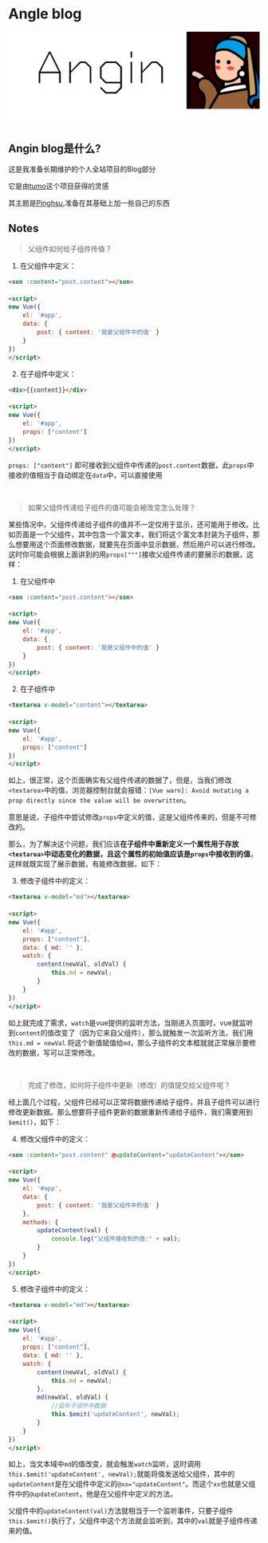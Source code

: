 # Angle blog

![](.\src\assets\layout\logo.png)



## Angin blog是什么?

这是我准备长期维护的个人全站项目的Blog部分

它是由[tumo](https://github.com/TyCoding/tumo-vue)这个项目获得的灵感

其主题是[Pinghsu](https://github.com/chakhsu/pinghsu),准备在其基础上加一些自己的东西

## Notes

> 父组件如何给子组件传值？

1. 在父组件中定义：

```html
<son :content="post.content"></son>

<script>
new Vue({
    el: '#app',
    data: {
        post: { content: '我是父组件中的值' }
    }
})
</script>
```

2. 在子组件中定义：

```html
<div>{{content}}</div>

<script>
new Vue({
    el: '#app',
    props: ["content"] 
})
</script>
```

`props: ["content"]` 即可接收到父组件中传递的`post.content`数据，此`props`中接收的值相当于自动绑定在`data`中，可以直接使用

<br/>

> 如果父组件传递给子组件的值可能会被改变怎么处理？

某些情况中，父组件传递给子组件的值并不一定仅用于显示，还可能用于修改。比如页面是一个父组件，其中包含一个富文本，我们将这个富文本封装为子组件，那么想要用这个页面修改数据，就要先在页面中显示数据，然后用户可以进行修改。
这时你可能会根据上面讲到的用`props["""]`接收父组件传递的要展示的数据，这样：

1. 在父组件中

```html
<son :content="post.content"></son>

<script>
new Vue({
    el: '#app',
    data: {
        post: { content: '我是父组件中的值' }
    }
})
</script>
```

2. 在子组件中

```html
<textarea v-model="content"></textarea>

<script>
new Vue({
    el: '#app',
    props: ["content"] 
})
</script>
```

如上，很正常，这个页面确实有父组件传递的数据了，但是，当我们修改`<textarea>`中的值，浏览器控制台就会报错：`[Vue warn]: Avoid mutating a prop directly since the value will be overwritten`。

意思是说，子组件中尝试修改`props`中定义的值，这是父组件传来的，但是不可修改的。

那么，为了解决这个问题，我们应该**在子组件中重新定义一个属性用于存放`<textarea>`中动态变化的数据，且这个属性的初始值应该是`props`中接收到的值**，这样就既实现了展示数据，有能修改数据，如下：

3. 修改子组件中的定义：

```html
<textarea v-model="md"></textarea>

<script>
new Vue({
    el: '#app',
    props: ["content"],
    data: { md: '' },
    watch: {
        content(newVal, oldVal) {
            this.md = newVal;
        }
    }
})
</script>
```

如上就完成了需求，`watch`是vue提供的监听方法，当刚进入页面时，vue就监听到`content`的值改变了（因为它来自父组件），那么就触发一次监听方法，我们用`this.md = newVal` 将这个新值赋值给`md`，那么子组件的文本框就就正常展示要修改的数据，写可以正常修改。

<br/>

> 完成了修改，如何将子组件中更新（修改）的值提交给父组件呢？

经上面几个过程，父组件已经可以正常将数据传递给子组件，并且子组件可以进行修改更新数据。那么想要将子组件更新的数据重新传递给子组件，我们需要用到`$emit()`，如下：

4. 修改父组件中的定义：

```html
<son :content="post.content" @updateContent="updateContent"></son>

<script>
new Vue({
    el: '#app',
    data: {
        post: { content: '我是父组件中的值' }
    },
    methods: {
        updateContent(val) {
            console.log("父组件接收到的值:" + val);
        }
    }
})
</script>
```

5. 修改子组件中的定义：

```html
<textarea v-model="md"></textarea>

<script>
new Vue({
    el: '#app',
    props: ["content"],
    data: { md: '' },
    watch: {
        content(newVal, oldVal) {
            this.md = newVal;
        },
        md(newVal, oldVal) {
            //监听子组件中数据
            this.$emit('updateContent', newVal);
        }
    }
})
</script>
```

如上，当文本域中`md`的值改变，就会触发`watch`监听，这时调用`this.$emit('updateContent', newVal);`就能将值发送给父组件，其中的`updateContent`是在父组件中定义的`@xx="updateContent"`。而这个`xx`也就是父组件中的`@updateContent`，他是在父组件中定义的方法。

父组件中的`updateContent(val)`方法就相当于一个监听事件，只要子组件`this.$emit()`执行了，父组件中这个方法就会监听到，其中的`val`就是子组件传递来的值。


